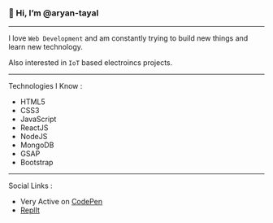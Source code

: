 ### 👋 Hi, I’m @aryan-tayal

---
I love `Web Development` and am constantly trying to build new things and learn new technology.

Also interested in `IoT` based electroincs projects.

---
Technologies I Know : 
+ HTML5 
+ CSS3
+ JavaScript 
+ ReactJS
+ NodeJS
+ MongoDB
+ GSAP
+ Bootstrap

---
Social Links : 
+ Very Active on [CodePen](https://codepen.io/aryancodeworm)
+ [ReplIt](https://replit.com/@aryan-tayal)
